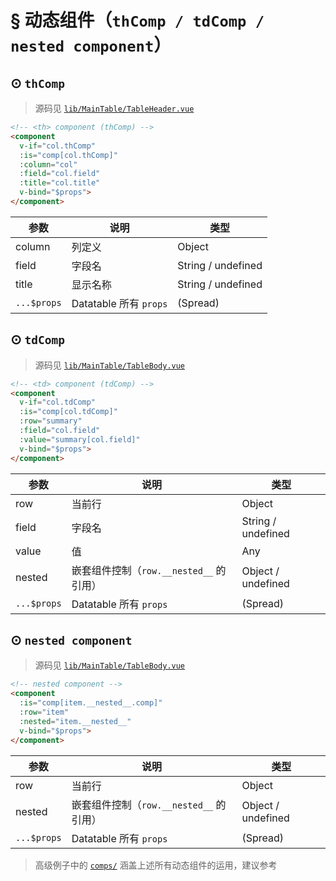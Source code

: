 # § 动态组件（`thComp / tdComp / nested component`）

## ⊙ `thComp`

> 源码见 [`lib/MainTable/TableHeader.vue`](https://github.com/OneWayTech/vue2-datatable/blob/master/lib/MainTable/TableHeader.vue)

```html
<!-- <th> component (thComp) -->
<component
  v-if="col.thComp"
  :is="comp[col.thComp]"
  :column="col"
  :field="col.field"
  :title="col.title"
  v-bind="$props">
</component>
```

| 参数 | 说明 | 类型 |
|---|---|---|
| column | 列定义 | Object |
| field | 字段名 | String / undefined |
| title | 显示名称 | String / undefined |
| `...$props` | Datatable 所有 `props` | (Spread) |

## ⊙ `tdComp`

> 源码见 [`lib/MainTable/TableBody.vue`](https://github.com/OneWayTech/vue2-datatable/blob/master/lib/MainTable/TableBody.vue)

```html
<!-- <td> component (tdComp) -->
<component
  v-if="col.tdComp"
  :is="comp[col.tdComp]"
  :row="summary"
  :field="col.field"
  :value="summary[col.field]"
  v-bind="$props">
</component>
```

| 参数 | 说明 | 类型 |
|---|---|---|
| row | 当前行 | Object |
| field | 字段名 | String / undefined |
| value | 值 | Any |
| nested | 嵌套组件控制（`row.__nested__` 的引用） | Object / undefined |
| `...$props` | Datatable 所有 `props` | (Spread) |

## ⊙ `nested component`

> 源码见 [`lib/MainTable/TableBody.vue`](https://github.com/OneWayTech/vue2-datatable/blob/master/lib/MainTable/TableBody.vue)

```html
<!-- nested component -->
<component
  :is="comp[item.__nested__.comp]"
  :row="item"
  :nested="item.__nested__"
  v-bind="$props">
</component>
```

| 参数 | 说明 | 类型 |
|---|---|---|
| row | 当前行 | Object |
| nested | 嵌套组件控制（`row.__nested__` 的引用） | Object / undefined |
| `...$props` | Datatable 所有 `props` | (Spread) |

> 高级例子中的 [`comps/`](https://github.com/OneWayTech/vue2-datatable/blob/master/examples/src/Advanced/comps) 涵盖上述所有动态组件的运用，建议参考
